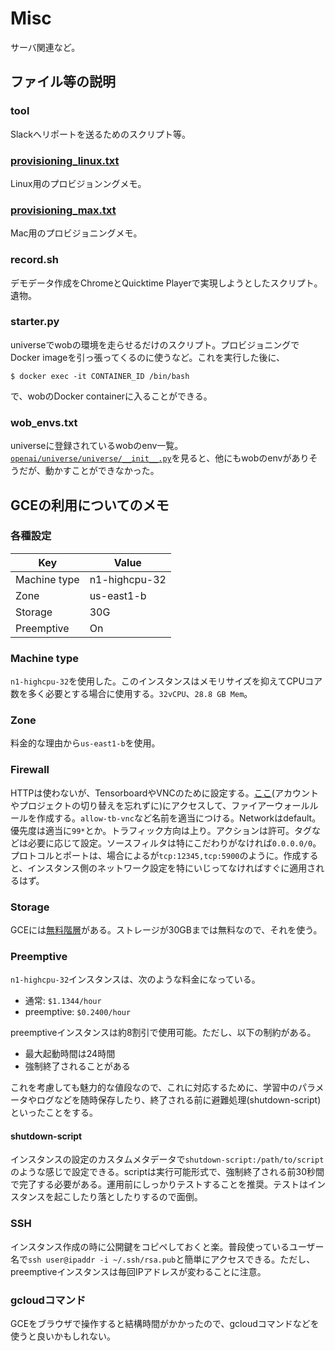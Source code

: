 # Misc
サーバ関連など。


## ファイル等の説明
### tool
Slackへリポートを送るためのスクリプト等。

### [provisioning_linux.txt](./provisioning_linux.txt)
Linux用のプロビジョンングメモ。

### [provisioning_max.txt](./provisioning_max.txt)
Mac用のプロビジョニングメモ。

### record.sh
デモデータ作成をChromeとQuicktime Playerで実現しようとしたスクリプト。遺物。

### starter.py
universeでwobの環境を走らせるだけのスクリプト。プロビジョニングでDocker imageを引っ張ってくるのに使うなど。これを実行した後に、

```
$ docker exec -it CONTAINER_ID /bin/bash
```

で、wobのDocker containerに入ることができる。

### wob_envs.txt
universeに登録されているwobのenv一覧。[`openai/universe/universe/__init__.py`](https://github.com/openai/universe/blob/master/universe/__init__.py#L1483)を見ると、他にもwobのenvがありそうだが、動かすことができなかった。


## GCEの利用についてのメモ

### 各種設定
|Key|Value|
|---|---|
|Machine type|n1-highcpu-32|
|Zone|us-east1-b|
|Storage|30G|
|Preemptive|On|

### Machine type
`n1-highcpu-32`を使用した。このインスタンスはメモリサイズを抑えてCPUコア数を多く必要とする場合に使用する。`32vCPU`、`28.8 GB Mem`。

### Zone
料金的な理由から`us-east1-b`を使用。

### Firewall
HTTPは使わないが、TensorboardやVNCのために設定する。[ここ](https://console.cloud.google.com/networking/firewalls)(アカウントやプロジェクトの切り替えを忘れずに)にアクセスして、ファイアーウォールルールを作成する。`allow-tb-vnc`など名前を適当につける。Networkはdefault。優先度は適当に`99*`とか。トラフィック方向は上り。アクションは許可。タグなどは必要に応じて設定。ソースフィルタは特にこだわりがなければ`0.0.0.0/0`。プロトコルとポートは、場合によるが`tcp:12345,tcp:5900`のように。作成すると、インスタンス側のネットワーク設定を特にいじってなければすぐに適用されるはず。

### Storage
GCEには[無料階層](https://cloud.google.com/free/?hl=ja)がある。ストレージが30GBまでは無料なので、それを使う。

### Preemptive
`n1-highcpu-32`インスタンスは、次のような料金になっている。

- 通常: `$1.1344/hour`
- preemptive: `$0.2400/hour`

preemptiveインスタンスは約8割引で使用可能。ただし、以下の制約がある。

- 最大起動時間は24時間
- 強制終了されることがある

これを考慮しても魅力的な値段なので、これに対応するために、学習中のパラメータやログなどを随時保存したり、終了される前に避難処理(shutdown-script)といったことをする。

#### shutdown-script
インスタンスの設定のカスタムメタデータで`shutdown-script:/path/to/script`のような感じで設定できる。scriptは実行可能形式で、強制終了される前30秒間で完了する必要がある。運用前にしっかりテストすることを推奨。テストはインスタンスを起こしたり落としたりするので面倒。

### SSH
インスタンス作成の時に公開鍵をコピペしておくと楽。普段使っているユーザー名で`ssh user@ipaddr -i ~/.ssh/rsa.pub`と簡単にアクセスできる。ただし、preemptiveインスタンスは毎回IPアドレスが変わることに注意。

### gcloudコマンド
GCEをブラウザで操作すると結構時間がかかったので、gcloudコマンドなどを使うと良いかもしれない。
